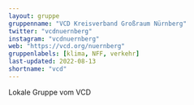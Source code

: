 ```yaml
---
layout: gruppe
gruppenname: "VCD Kreisverband Großraum Nürnberg"
twitter: "vcdnuernberg"
instagram: "vcdnuernberg"
web: "https://vcd.org/nuernberg"
gruppenlabels: [klima, NFF, verkehr]
last-updated: 2022-08-13
shortname: "vcd"
---
```


Lokale Gruppe vom VCD


